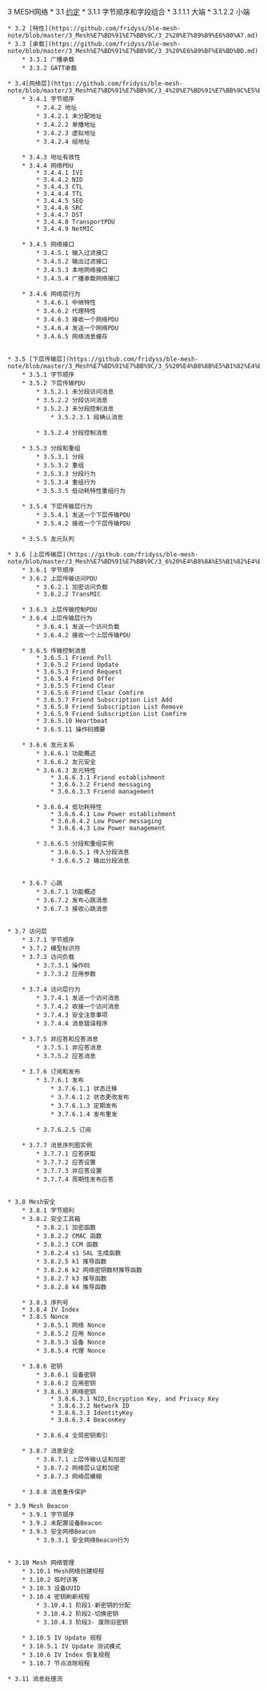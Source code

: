 3 MESH网络
	* 3.1 [约定](https://github.com/fridyss/ble-mesh-note/blob/master/3_Mesh%E7%BD%91%E7%BB%9C/3_1%20%E7%BA%A6%E5%AE%9A.md)
		* 3.1.1 字节顺序和字段组合
			* 3.1.1.1 大端
			* 3.1.2.2 小端


	* 3.2 [特性](https://github.com/fridyss/ble-mesh-note/blob/master/3_Mesh%E7%BD%91%E7%BB%9C/3_2%20%E7%89%B9%E6%80%A7.md)
	* 3.3 [承载](https://github.com/fridyss/ble-mesh-note/blob/master/3_Mesh%E7%BD%91%E7%BB%9C/3_3%20%E6%89%BF%E8%BD%BD.md)
		* 3.3.1 广播承载
		* 3.3.2 GATT承载

	* 3.4[网络层](https://github.com/fridyss/ble-mesh-note/blob/master/3_Mesh%E7%BD%91%E7%BB%9C/3_4%20%E7%BD%91%E7%BB%9C%E5%B1%82.md)
		* 3.4.1 字节顺序
			* 3.4.2 地址
			* 3.4.2.1 未分配地址
			* 3.4.2.2 单播地址
			* 3.4.2.3 虚拟地址
			* 3.4.2.4 组地址

		* 3.4.3 地址有效性
		* 3.4.4 网络PDU
			* 3.4.4.1 IVI
			* 3.4.4.2 NID
			* 3.4.4.3 CTL
			* 3.4.4.4 TTL
			* 3.4.4.5 SEQ
			* 3.4.4.6 SRC
			* 3.4.4.7 DST
			* 3.4.4.8 TransportPDU
			* 3.4.4.9 NetMIC

		* 3.4.5 网络接口
			* 3.4.5.1 输入过滤接口
			* 3.4.5.2 输出过滤接口
			* 3.4.5.3 本地网络接口
			* 3.4.5.4 广播承载网络接口

		* 3.4.6 网络层行为
			* 3.4.6.1 中继特性
			* 3.4.6.2 代理特性
			* 3.4.6.3 接收一个网络PDU
			* 3.4.6.4 发送一个网络PDU
			* 3.4.6.5 网络消息缓存


	* 3.5 [下层传输层](https://github.com/fridyss/ble-mesh-note/blob/master/3_Mesh%E7%BD%91%E7%BB%9C/3_5%20%E4%B8%8B%E5%B1%82%E4%BC%A0%E8%BE%93%E5%B1%82.md)
		* 3.5.1 字节顺序
		* 3.5.2 下层传输PDU
			* 3.5.2.1 未分段访问消息
			* 3.5.2.2 分段访问消息
			* 3.5.2.3 未分段控制消息
				* 3.5.2.3.1 段确认消息

			* 3.5.2.4 分段控制消息

		* 3.5.3 分段和重组
			* 3.5.3.1 分段
			* 3.5.3.2 重组
			* 3.5.3.3 分段行为
			* 3.5.3.4 重组行为
			* 3.5.3.5 低动耗特性重组行为

		* 3.5.4 下层传输层行为
			* 3.5.4.1 发送一个下层传输PDU
			* 3.5.4.2 接收一个下层传输PDU

		* 3.5.5 友元队列

	* 3.6 [上层传输层](https://github.com/fridyss/ble-mesh-note/blob/master/3_Mesh%E7%BD%91%E7%BB%9C/3_6%20%E4%B8%8A%E5%B1%82%E4%BC%A0%E8%BE%93%E5%B1%82.md)
		* 3.6.1 字节顺序
		* 3.6.2 上层传输访问PDU
			* 3.6.2.1 加密访问负载
			* 3.6.2.2 TransMIC

		* 3.6.3 上层传输控制PDU
		* 3.6.4 上层传输层行为
			* 3.6.4.1 发送一个访问负载
			* 3.6.4.2 接收一个上层传输PDU

		* 3.6.5 传输控制消息
			* 3.6.5.1 Friend Poll
			* 3.6.5.2 Friend Update
			* 3.6.5.3 Friend Request
			* 3.6.5.4 Friend Offer
			* 3.6.5.5 Friend Clear
			* 3.6.5.6 Friend Clear Comfirm
			* 3.6.5.7 Friend Subscription List Add
			* 3.6.5.8 Friend Subscription List Remove
			* 3.6.5.9 Friend Subscription List Comfirm
			* 3.6.5.10 Heartbeat
			* 3.6.5.11 操作码摘要

		* 3.6.6 友元关系
			* 3.6.6.1 功能概述
			* 3.6.6.2 友元安全
			* 3.6.6.3 友元特性
				* 3.6.6.3.1 Friend establishment
				* 3.6.6.3.2 Friend messaging
				* 3.6.6.3.3 Friend management

			* 3.6.6.4 低功耗特性
				* 3.6.6.4.1 Low Power establishment
				* 3.6.6.4.2 Low Power messaging
				* 3.6.6.4.3 Low Power management

			* 3.6.6.5 分段和重组实例
				* 3.6.6.5.1 传入分段消息
				* 3.6.6.5.2 输出分段消息


		* 3.6.7 心跳
			* 3.6.7.1 功能概述
			* 3.6.7.2 发布心跳消息
			* 3.6.7.3 接收心跳消息


	* 3.7 访问层
		* 3.7.1 字节顺序
		* 3.7.2 模型标识符
		* 3.7.3 访问负载
			* 3.7.3.1 操作码
			* 3.7.3.2 应用参数

		* 3.7.4 访问层行为
			* 3.7.4.1 发送一个访问消息
			* 3.7.4.2 收接一个访问消息
			* 3.7.4.3 安全注意事项
			* 3.7.4.4 消息错误程序

		* 3.7.5 非应答和应答消息
			* 3.7.5.1 非应答消息
			* 3.7.5.2 应答消息

		* 3.7.6 订阅和发布
			* 3.7.6.1 发布
				* 3.7.6.1.1 状态迁移
				* 3.7.6.1.2 状态更改发布
				* 3.7.6.1.3 定期发布
				* 3.7.6.1.4 发布重发

			* 3.7.6.2.5 订阅

		* 3.7.7 消息序列图实例
			* 3.7.7.1 应答获取
			* 3.7.7.2 应答设置
			* 3.7.7.3 非应答设置
			* 3.7.7.4 周期性发布应答


	* 3.8 Mesh安全
		* 3.8.1 字节顺利
		* 3.8.2 安全工具箱
			* 3.8.2.1 加密函数
			* 3.8.2.2 CMAC 函数
			* 3.8.2.3 CCM 函数
			* 3.8.2.4 s1 SAL 生成函数
			* 3.8.2.5 k1 推导函数
			* 3.8.2.6 k2 网络密钥数材推导函数
			* 3.8.2.7 k3 推导函数
			* 3.8.2.8 k4 推导函数

		* 3.8.3 序列号
		* 3.8.4 IV Index
		* 3.8.5 Nonce
			* 3.8.5.1 网络 Nonce
			* 3.8.5.2 应用 Nonce
			* 3.8.5.3 设备 Nonce
			* 3.8.5.4 代理 Nonce

		* 3.8.6 密钥
			* 3.8.6.1 设备密钥
			* 3.8.6.2 应用密钥
			* 3.8.6.3 网络密钥
				* 3.8.6.3.1 NID,Encryption Key, and Privacy Key
				* 3.8.6.3.2 Network ID
				* 3.8.6.3.3 IdentityKey
				* 3.8.6.3.4 BeaconKey

			* 3.8.6.4 全局密钥索引

		* 3.8.7 消息安全
			* 3.8.7.1 上层传输认证和加密
			* 3.8.7.2 网络层认证和加密
			* 3.8.7.3 网络层模糊

		* 3.8.8 消息重传保护

	* 3.9 Mesh Beacon
		* 3.9.1 字节顺序
		* 3.9.2 未配置设备Beacon
		* 3.9.3 安全网络Beacon
			* 3.9.3.1 安全网络Beacon行为


	* 3.10 Mesh 网络管理
		* 3.10.1 Mesh网络创建规程
		* 3.10.2 临时访客
		* 3.10.3 设备UUID
		* 3.10.4 密钥刷新规程
			* 3.10.4.1 阶段1-新密钥的分配
			* 3.10.4.2 阶段2-切换密钥
			* 3.10.4.3 阶段3- 废除旧密钥

		* 3.10.5 IV Update 规程
		* 3.10.5.1 IV Update 测试模式
		* 3.10.6 IV Index 恢复规程
		* 3.10.7 节点消除规程

	* 3.11 消息处理流

